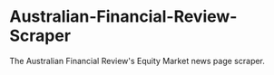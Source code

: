 # Australian-Financial-Review-Scraper
The Australian Financial Review's Equity Market news page scraper.
